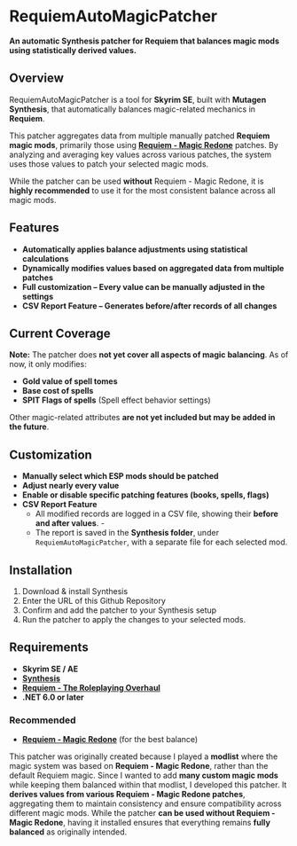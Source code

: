 # RequiemAutoMagicPatcher

**An automatic Synthesis patcher for Requiem that balances magic mods using statistically derived values.**

## Overview
RequiemAutoMagicPatcher is a tool for **Skyrim SE**, built with **Mutagen Synthesis**, that automatically balances magic-related mechanics in **Requiem**.

This patcher aggregates data from multiple manually patched **Requiem magic mods**, primarily those using **[Requiem - Magic Redone](https://www.nexusmods.com/skyrimspecialedition/mods/59302)** patches. By analyzing and averaging key values across various patches, the system uses those values to patch your selected magic mods.

While the patcher can be used **without** Requiem - Magic Redone, it is **highly recommended** to use it for the most consistent balance across all magic mods.

## Features
- **Automatically applies balance adjustments using statistical calculations**  
- **Dynamically modifies values based on aggregated data from multiple patches**  
- **Full customization – Every value can be manually adjusted in the settings**
- **CSV Report Feature – Generates before/after records of all changes**

## Current Coverage
**Note:** The patcher does **not yet cover all aspects of magic balancing**. As of now, it only modifies:
- **Gold value of spell tomes**
- **Base cost of spells**
- **SPIT Flags of spells** (Spell effect behavior settings)

Other magic-related attributes **are not yet included but may be added in the future**.

## Customization
- **Manually select which ESP mods should be patched**
- **Adjust nearly every value**
- **Enable or disable specific patching features (books, spells, flags)**
- **CSV Report Feature**
  - All modified records are logged in a CSV file, showing their **before and after values**. - 
  - The report is saved in the **Synthesis folder**, under `RequiemAutoMagicPatcher`, with a separate file for each selected mod.

## Installation
1. Download & install Synthesis
2. Enter the URL of this Github Repository
3. Confirm and add the patcher to your Synthesis setup
4. Run the patcher to apply the changes to your selected mods.  

## Requirements
- **Skyrim SE / AE**
- **[Synthesis](https://github.com/Mutagen-Modding/Synthesis)**
- **[Requiem - The Roleplaying Overhaul](https://www.nexusmods.com/skyrimspecialedition/mods/60888)**
- **.NET 6.0 or later**

### Recommended
- **[Requiem - Magic Redone](https://www.nexusmods.com/skyrimspecialedition/mods/59302)** (for the best balance)

This patcher was originally created because I played a **modlist** where the magic system was based on **Requiem - Magic Redone**, rather than the default Requiem magic.
Since I wanted to add **many custom magic mods** while keeping them balanced within that modlist, I developed this patcher.
It **derives values from various Requiem - Magic Redone patches**, aggregating them to maintain consistency and ensure compatibility across different magic mods.
While the patcher **can be used without Requiem - Magic Redone**, having it installed ensures that everything remains **fully balanced** as originally intended.